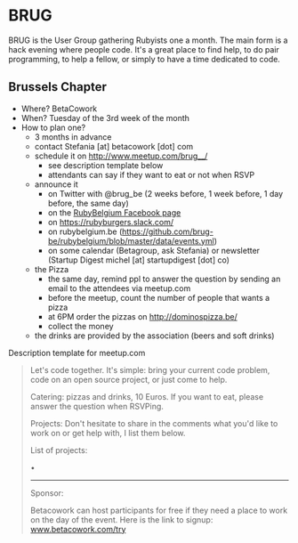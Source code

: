 # BRUG

BRUG is the User Group gathering Rubyists one a month. The main form is a hack evening where people code. It's a
great place to find help, to do pair programming, to help a fellow, or simply to have a time dedicated to code.

## Brussels Chapter

* Where? BetaCowork
* When? Tuesday of the 3rd week of the month
* How to plan one?
  * 3 months in advance
  * contact Stefania [at] betacowork [dot] com
  * schedule it on http://www.meetup.com/brug__/
    * see description template below
    * attendants can say if they want to eat or not when RSVP
  * announce it
    * on Twitter with @brug_be (2 weeks before, 1 week before, 1 day before, the same day)
    * on the [RubyBelgium Facebook page](https://www.facebook.com/rubybelgium)
    * on https://rubyburgers.slack.com/
    * on rubybelgium.be (https://github.com/brug-be/rubybelgium/blob/master/data/events.yml)
    * on some calendar (Betagroup, ask Stefania) or newsletter (Startup Digest michel [at] startupdigest [dot] co)
  * the Pizza
    * the same day, remind ppl to answer the question by sending an email to the attendees via meetup.com
    * before the meetup, count the number of people that wants a pizza
    * at 6PM order the pizzas on http://dominospizza.be/
    * collect the money
  * the drinks are provided by the association (beers and soft drinks)

Description template for meetup.com

>Let's code together. It's simple: bring your current code problem, code on an open source project, or just come to help.
>
>Catering: pizzas and drinks, 10 Euros. If you want to eat, please answer the question when RSVPing.
>
>Projects: Don't hesitate to share in the comments what you'd like to work on or get help with, I list them below.
>
>List of projects:
>
>•
>
>----
>
>Sponsor:
>
>Betacowork can host participants for free if they need a place to work on the day of the event. Here is the link to signup: www.betacowork.com/try
